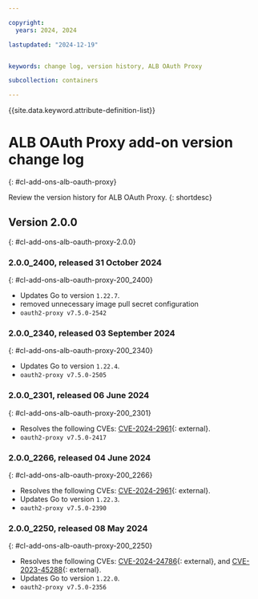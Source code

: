 ```yaml
---

copyright:
  years: 2024, 2024

lastupdated: "2024-12-19"


keywords: change log, version history, ALB OAuth Proxy

subcollection: containers

---
```


{{site.data.keyword.attribute-definition-list}}

<!-- The content in this topic is auto-generated except for reuse-snippets indicated with {[ ]}. -->

# ALB OAuth Proxy add-on version change log
{: #cl-add-ons-alb-oauth-proxy}

Review the version history for ALB OAuth Proxy.
{: shortdesc}



## Version 2.0.0
{: #cl-add-ons-alb-oauth-proxy-2.0.0}


### 2.0.0_2400, released 31 October 2024
{: #cl-add-ons-alb-oauth-proxy-200_2400}

- Updates Go to version `1.22.7`.
- removed unnecessary image pull secret configuration 
- `oauth2-proxy v7.5.0-2542`

### 2.0.0_2340, released 03 September 2024
{: #cl-add-ons-alb-oauth-proxy-200_2340}

- Updates Go to version `1.22.4`.
- `oauth2-proxy v7.5.0-2505`

### 2.0.0_2301, released 06 June 2024
{: #cl-add-ons-alb-oauth-proxy-200_2301}

- Resolves the following CVEs: [CVE-2024-2961](https://nvd.nist.gov/vuln/detail/CVE-2024-2961){: external}.
- `oauth2-proxy v7.5.0-2417`

### 2.0.0_2266, released 04 June 2024
{: #cl-add-ons-alb-oauth-proxy-200_2266}

- Resolves the following CVEs: [CVE-2024-2961](https://nvd.nist.gov/vuln/detail/CVE-2024-2961){: external}.
- Updates Go to version `1.22.3`.
- `oauth2-proxy v7.5.0-2390`

### 2.0.0_2250, released 08 May 2024
{: #cl-add-ons-alb-oauth-proxy-200_2250}

- Resolves the following CVEs: [CVE-2024-24786](https://nvd.nist.gov/vuln/detail/CVE-2024-24786){: external}, and [CVE-2023-45288](https://nvd.nist.gov/vuln/detail/CVE-2023-45288){: external}.
- Updates Go to version `1.22.0`.
- `oauth2-proxy v7.5.0-2356`
